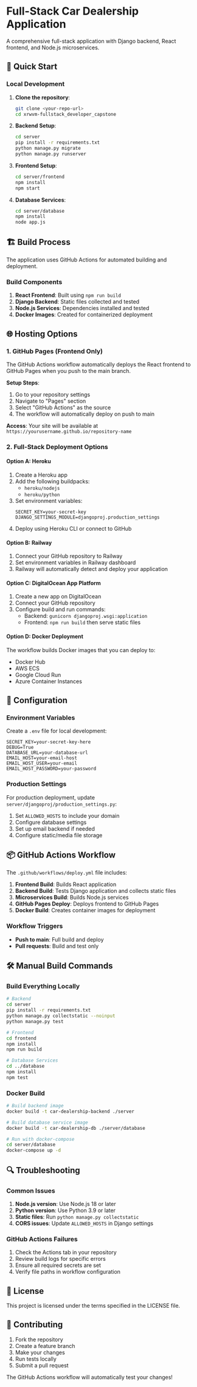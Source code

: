 # Full-Stack Car Dealership Application

A comprehensive full-stack application with Django backend, React frontend, and Node.js microservices.

## 🚀 Quick Start

### Local Development

1. **Clone the repository**:
   ```bash
   git clone <your-repo-url>
   cd xrwvm-fullstack_developer_capstone
   ```

2. **Backend Setup**:
   ```bash
   cd server
   pip install -r requirements.txt
   python manage.py migrate
   python manage.py runserver
   ```

3. **Frontend Setup**:
   ```bash
   cd server/frontend
   npm install
   npm start
   ```

4. **Database Services**:
   ```bash
   cd server/database
   npm install
   node app.js
   ```

## 🏗️ Build Process

The application uses GitHub Actions for automated building and deployment.

### Build Components

1. **React Frontend**: Built using `npm run build`
2. **Django Backend**: Static files collected and tested
3. **Node.js Services**: Dependencies installed and tested
4. **Docker Images**: Created for containerized deployment

## 🌐 Hosting Options

### 1. GitHub Pages (Frontend Only)

The GitHub Actions workflow automatically deploys the React frontend to GitHub Pages when you push to the main branch.

**Setup Steps**:
1. Go to your repository settings
2. Navigate to "Pages" section
3. Select "GitHub Actions" as the source
4. The workflow will automatically deploy on push to main

**Access**: Your site will be available at `https://yourusername.github.io/repository-name`

### 2. Full-Stack Deployment Options

#### Option A: Heroku
1. Create a Heroku app
2. Add the following buildpacks:
   - `heroku/nodejs`
   - `heroku/python`
3. Set environment variables:
   ```
   SECRET_KEY=your-secret-key
   DJANGO_SETTINGS_MODULE=djangoproj.production_settings
   ```
4. Deploy using Heroku CLI or connect to GitHub

#### Option B: Railway
1. Connect your GitHub repository to Railway
2. Set environment variables in Railway dashboard
3. Railway will automatically detect and deploy your application

#### Option C: DigitalOcean App Platform
1. Create a new app on DigitalOcean
2. Connect your GitHub repository
3. Configure build and run commands:
   - Backend: `gunicorn djangoproj.wsgi:application`
   - Frontend: `npm run build` then serve static files

#### Option D: Docker Deployment
The workflow builds Docker images that you can deploy to:
- Docker Hub
- AWS ECS
- Google Cloud Run
- Azure Container Instances

## 🔧 Configuration

### Environment Variables

Create a `.env` file for local development:

```env
SECRET_KEY=your-secret-key-here
DEBUG=True
DATABASE_URL=your-database-url
EMAIL_HOST=your-email-host
EMAIL_HOST_USER=your-email
EMAIL_HOST_PASSWORD=your-password
```

### Production Settings

For production deployment, update `server/djangoproj/production_settings.py`:

1. Set `ALLOWED_HOSTS` to include your domain
2. Configure database settings
3. Set up email backend if needed
4. Configure static/media file storage

## 📦 GitHub Actions Workflow

The `.github/workflows/deploy.yml` file includes:

1. **Frontend Build**: Builds React application
2. **Backend Build**: Tests Django application and collects static files
3. **Microservices Build**: Builds Node.js services
4. **GitHub Pages Deploy**: Deploys frontend to GitHub Pages
5. **Docker Build**: Creates container images for deployment

### Workflow Triggers

- **Push to main**: Full build and deploy
- **Pull requests**: Build and test only

## 🛠️ Manual Build Commands

### Build Everything Locally

```bash
# Backend
cd server
pip install -r requirements.txt
python manage.py collectstatic --noinput
python manage.py test

# Frontend
cd frontend
npm install
npm run build

# Database Services
cd ../database
npm install
npm test
```

### Docker Build

```bash
# Build backend image
docker build -t car-dealership-backend ./server

# Build database service image
docker build -t car-dealership-db ./server/database

# Run with docker-compose
cd server/database
docker-compose up -d
```

## 🔍 Troubleshooting

### Common Issues

1. **Node.js version**: Use Node.js 18 or later
2. **Python version**: Use Python 3.9 or later
3. **Static files**: Run `python manage.py collectstatic`
4. **CORS issues**: Update `ALLOWED_HOSTS` in Django settings

### GitHub Actions Failures

1. Check the Actions tab in your repository
2. Review build logs for specific errors
3. Ensure all required secrets are set
4. Verify file paths in workflow configuration

## 📝 License

This project is licensed under the terms specified in the LICENSE file.

## 🤝 Contributing

1. Fork the repository
2. Create a feature branch
3. Make your changes
4. Run tests locally
5. Submit a pull request

The GitHub Actions workflow will automatically test your changes!
